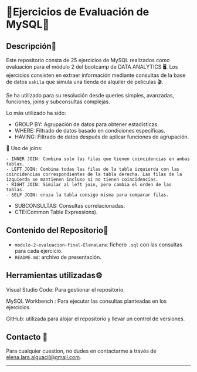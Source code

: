 # 🔶Ejercicios de Evaluación de MySQL🔶

## Descripción🔻

Este repositorio consta de 25 ejercicios de MySQL realizados como evaluación para el módulo 2 del bootcamp de DATA ANALYTICS 🖥️. Los ejercicios consisten en extraer información mediante consultas de la base de datos `sakila` que simula una tienda de alquiler de películas 🎬. 

Se ha utilizado para su resolución desde queries simples, avanzadas, funciones, joins y subconsultas complejas.

Lo más utilizado ha sido:

- GROUP BY: Agrupación de datos para obtener estadísticas.
- WHERE: Filtrado de datos basado en condiciones específicas.
- HAVING: Filtrado de datos después de aplicar funciones de agrupación.

🔗 Uso de joins:

    - INNER JOIN: Combina solo las filas que tienen coincidencias en ambas tablas.
    - LEFT JOIN: Combina todas las filas de la tabla izquierda con las coincidencias correspondientes de la tabla derecha. Las filas de la izquierda se mantienen incluso si no tienen coincidencias.
    - RIGHT JOIN: Similar al left join, pero cambia el orden de las tablas.
    - SELF JOIN: cruza la tabla consigo misma para comparar filas.

- SUBCONSULTAS: Consultas correlacionadas.
- CTE(Common Table Expressions).

## Contenido del Repositorio🧾

- `modulo-2-evaluacion-final-ElenaLara`: fichero `.sql` con las consultas para cada ejercicio.
- `README.md`: archivo de presentación.


## Herramientas utilizadas⚙️

Visual Studio Code: Para gestionar el repositorio.

MySQL Workbench : Para ejecutar las consultas planteadas en los ejercicios.

GitHub: utilizada para alojar el repositorio y llevar un control de versiones.

## Contacto 📧

Para cualquier cuestion, no dudes en contactarme a través de [elena.lara.alguacil@gmail.com](mailto:elena.lara.alguacil@gmail.com).

---